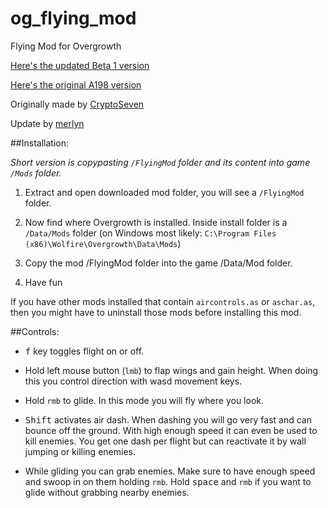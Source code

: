 # og_flying_mod
Flying Mod for Overgrowth

[Here's the updated Beta 1 version](https://github.com/kavika13/og_flying_mod/releases/tag/b1)

[Here's the original A198 version](http://forums.wolfire.com/viewtopic.php?f=16&t=17020)

Originally made by [CryptoSeven](http://forums.wolfire.com/memberlist.php?mode=viewprofile&u=59031)

Update by [merlyn](http://forums.wolfire.com/memberlist.php?mode=viewprofile&u=121768)

##Installation:

_Short version is copypasting `/FlyingMod` folder and its content into game `/Mods` folder._

1. Extract and open downloaded mod folder, you will see a `/FlyingMod` folder.

2. Now find where Overgrowth is installed. Inside install folder is a `/Data/Mods` folder
   (on Windows most likely: `C:\Program Files (x86)\Wolfire\Overgrowth\Data\Mods`)

3. Copy the mod /FlyingMod folder into the game /Data/Mod folder.

4. Have fun

If you have other mods installed that contain `aircontrols.as` or `aschar.as`,
then you might have to uninstall those mods before installing this mod.

##Controls:

- <kbd>f</kbd> key toggles flight on or off.

- Hold left mouse button (`lmb`) to flap wings and gain height.
  When doing this you control direction with wasd movement keys.

- Hold `rmb` to glide. In this mode you will fly where you look.

- <kbd>Shift</kbd> activates air dash. When dashing you will go very fast and can bounce off the ground.
  With high enough speed it can even be used to kill enemies.
  You get one dash per flight but can reactivate it by wall jumping or killing enemies.

- While gliding you can grab enemies.
  Make sure to have enough speed and swoop in on them holding `rmb`.
  Hold <kbd>space</kbd> and `rmb` if you want to glide without grabbing nearby enemies.
